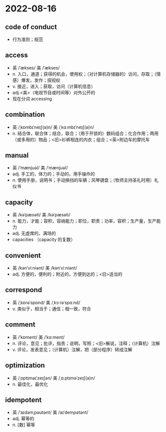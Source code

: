 # 2022-08-16

## code of conduct
- 行为准则；规范

## access
- 英 /ˈækses/ 美 /ˈækses/
- n. 入口，通道；获得的机会，使用权；（对计算机存储器的）访问，存取；（情感）爆发，发作；探视权
- v. 接近，进入；获取，访问（计算机信息）
- adj.<美>（电视节目或时间等）对外公开的
- 现在分词 accessing

## combination
- 英 /ˌkɒmbɪˈneɪʃ(ə)n/ 美 /ˌkɑːmbɪˈneɪʃ(ə)n/
- n. 结合体，联合体；结合，联合；（用于开锁的）数码组合；化合作用；两用（或多用的）物品；<旧>衫裤相连的内衣；组合；<英>附边车的摩托车

## manual
- 英 /ˈmænjuəl/ 美 /ˈmænjuəl/
- adj. 手工的，体力的；手动的，用手操作的
- n. 使用手册，说明书；手动换挡的车辆；风琴键盘；（牧师主持圣礼时用）礼仪书

## capacity
- 英 /kəˈpæsəti/ 美 /kəˈpæsəti/
- n. 能力，才能；容积，容纳能力；职位，职责；功率，容积；生产量，生产能力
- adj. 无虚席的，满场的
- capacities （capacity 的复数）

## convenient
- 英 /kənˈviːniənt/ 美 /kənˈviːniənt/
- adj. 方便的，便利的；附近的，方便到达的；<旧>适当的

## correspond
- 英 /ˌkɒrəˈspɒnd/ 美 /ˌkɔːrəˈspɑːnd/
- v. 类似于，相当于；通信；相一致，符合

## comment
- 英 /ˈkɒment/ 美 /ˈkɑːment/
- n. 评论，意见；批评，指责；说明，写照；<旧>解说，注释；（计算机）注解
- v. 评论，发表意见；（计算机）注解，把（部分程序）转成注解

## optimization
- 英 /ˌɒptɪmaɪˈzeɪʃən/ 美 /ˌɑːptɪməˈzeɪʃ(ə)n/
- n. 最佳化，最优化

## idempotent
- 英 /ˈaɪdəmˌpəʊtənt/ 美 /aɪˈdempətənt/
- adj. 幂等的
- n. [数] 幂等
